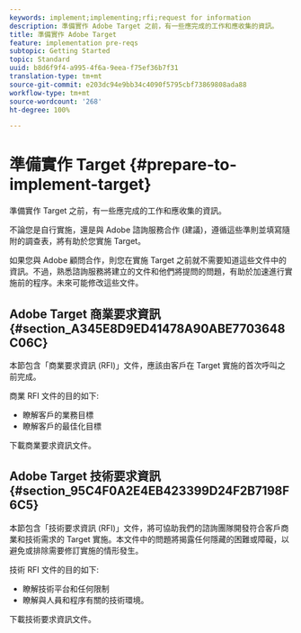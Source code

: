 ```yaml
---
keywords: implement;implementing;rfi;request for information
description: 準備實作 Adobe Target 之前，有一些應完成的工作和應收集的資訊。
title: 準備實作 Adobe Target
feature: implementation pre-reqs
subtopic: Getting Started
topic: Standard
uuid: b8d6f9f4-a995-4f6a-9eea-f75ef36b7f31
translation-type: tm+mt
source-git-commit: e203dc94e9bb34c4090f5795cbf73869808ada88
workflow-type: tm+mt
source-wordcount: '268'
ht-degree: 100%

---
```



# 準備實作 Target {#prepare-to-implement-target}

準備實作 Target 之前，有一些應完成的工作和應收集的資訊。

不論您是自行實施，還是與 Adobe 諮詢服務合作 (建議)，遵循這些準則並填寫隨附的調查表，將有助於您實施 Target。

如果您與 Adobe 顧問合作，則您在實施 Target 之前就不需要知道這些文件中的資訊。不過，熟悉諮詢服務將建立的文件和他們將提問的問題，有助於加速進行實施前的程序。未來可能修改這些文件。

## Adobe Target 商業要求資訊 {#section_A345E8D9ED41478A90ABE7703648C06C}

本節包含「商業要求資訊 (RFI)」文件，應該由客戶在 Target 實施的首次呼叫之前完成。

商業 RFI 文件的目的如下:

* 瞭解客戶的業務目標
* 瞭解客戶的最佳化目標

下載[](/help/assets/business-rfi.docx)商業要求資訊文件。

## Adobe Target 技術要求資訊 {#section_95C4F0A2E4EB423399D24F2B7198F6C5}

本節包含「技術要求資訊 (RFI)」文件，將可協助我們的諮詢團隊開發符合客戶商業和技術需求的 Target 實施。本文件中的問題將揭露任何隱藏的困難或障礙，以避免或排除需要修訂實施的情形發生。

技術 RFI 文件的目的如下:

* 瞭解技術平台和任何限制
* 瞭解與人員和程序有關的技術環境。

下載[](/help/assets/technical-rfi.docx)技術要求資訊文件。

